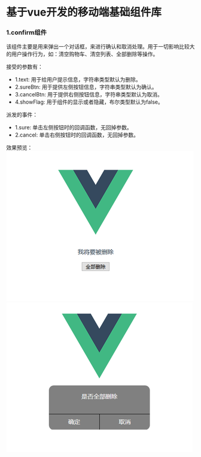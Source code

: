 # 基于vue开发的移动端基础组件库

### 1.confirm组件
该组件主要是用来弹出一个对话框，来进行确认和取消处理。用于一切影响比较大的用户操作行为，如：清空购物车、清空列表、全部删除等操作。

接受的参数有：
* 1.text: 用于给用户提示信息，字符串类型默认为删除。
* 2.sureBtn: 用于提供左侧按钮信息，字符串类型默认为确认。
* 3.cancelBtn: 用于提供右侧按钮信息，字符串类型默认为取消。
* 4.showFlag: 用于组件的显示或者隐藏，布尔类型默认为false。

派发的事件：
* 1.sure: 单击左侧按钮时的回调函数，无回掉参数。
* 2.cancel: 单击右侧按钮时的回调函数，无回掉参数。

效果预览：
![](https://github.com/lml19960131/baseComponents/blob/master/src/test/confirm/confirm1.png)
![](https://github.com/lml19960131/baseComponents/blob/master/src/test/confirm/confirm2.png)


